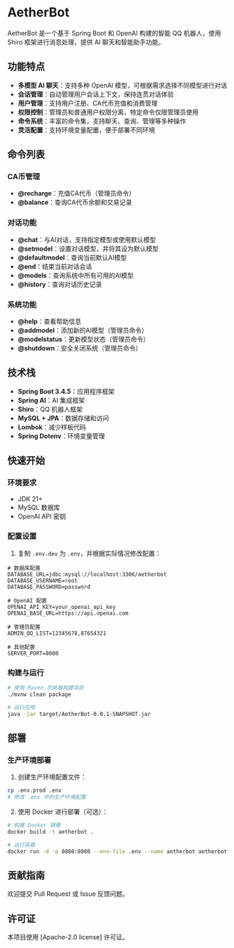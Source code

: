 # AetherBot

AetherBot 是一个基于 Spring Boot 和 OpenAI 构建的智能 QQ 机器人，使用 Shiro 框架进行消息处理，提供 AI 聊天和智能助手功能。

## 功能特点

- **多模型 AI 聊天**：支持多种 OpenAI 模型，可根据需求选择不同模型进行对话
- **会话管理**：自动管理用户会话上下文，保持连贯对话体验
- **用户管理**：支持用户注册、CA代币充值和消费管理
- **权限控制**：管理员和普通用户权限分离，特定命令仅限管理员使用
- **命令系统**：丰富的命令集，支持聊天、查询、管理等多种操作
- **灵活配置**：支持环境变量配置，便于部署不同环境

## 命令列表

### CA币管理
- **@recharge**：充值CA代币（管理员命令）
- **@balance**：查询CA代币余额和交易记录

### 对话功能
- **@chat**：与AI对话，支持指定模型或使用默认模型
- **@setmodel**：设置对话模型，并将其设为默认模型
- **@defaultmodel**：查询当前默认AI模型
- **@end**：结束当前对话会话
- **@models**：查询系统中所有可用的AI模型
- **@history**：查询对话历史记录

### 系统功能
- **@help**：查看帮助信息
- **@addmodel**：添加新的AI模型（管理员命令）
- **@modelstatus**：更新模型状态（管理员命令）
- **@shutdown**：安全关闭系统（管理员命令）

## 技术栈

- **Spring Boot 3.4.5**：应用程序框架
- **Spring AI**：AI 集成框架
- **Shiro**：QQ 机器人框架
- **MySQL + JPA**：数据存储和访问
- **Lombok**：减少样板代码
- **Spring Dotenv**：环境变量管理

## 快速开始

### 环境要求
- JDK 21+
- MySQL 数据库
- OpenAI API 密钥

### 配置设置

1. 复制 `.env.dev` 为 `.env`，并根据实际情况修改配置：

```properties
# 数据库配置
DATABASE_URL=jdbc:mysql://localhost:3306/aetherbot
DATABASE_USERNAME=root
DATABASE_PASSWORD=password

# OpenAI 配置
OPENAI_API_KEY=your_openai_api_key
OPENAI_BASE_URL=https://api.openai.com

# 管理员配置
ADMIN_QQ_LIST=12345678,87654321

# 其他配置
SERVER_PORT=8080
```

### 构建与运行

```bash
# 使用 Maven 包装器构建项目
./mvnw clean package

# 运行应用
java -jar target/AetherBot-0.0.1-SNAPSHOT.jar
```

## 部署

### 生产环境部署

1. 创建生产环境配置文件：

```bash
cp .env.prod .env
# 修改 .env 中的生产环境配置
```

2. 使用 Docker 进行部署（可选）：

```bash
# 构建 Docker 镜像
docker build -t aetherbot .

# 运行容器
docker run -d -p 8080:8080 --env-file .env --name aetherbot aetherbot
```

## 贡献指南

欢迎提交 Pull Request 或 Issue 反馈问题。

## 许可证

本项目使用 [Apache-2.0 license] 许可证。 